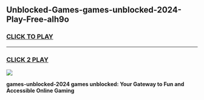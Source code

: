 
## Unblocked-Games-games-unblocked-2024-Play-Free-alh9o
<h3>
<a href="https://premium76.site?title=games-unblocked-2024&ref=12A">CLICK TO PLAY</a></h3>
<hr>

<h3>
<a href="https://premium76.site?title=games-unblocked-2024&ref=12A">CLICK 2 PLAY</a>
  
</h3>

<a href="https://premium76.site?title=games-unblocked-2024&ref=12A"><img src="https://clearcache.store/games.png"></a>


**games-unblocked-2024 games unblocked: Your Gateway to Fun and Accessible Online Gaming**
